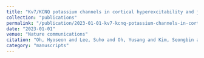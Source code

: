 ```yaml
---
title: "Kv7/KCNQ potassium channels in cortical hyperexcitability and juvenile seizure-related death in Ank2-mutant mice"
collection: "publications"
permalink: "/publication/2023-01-01-kv7-kcnq-potassium-channels-in-cortical-hyperexcitability-and-juvenile-seizure-r"
date: "2023-01-01"
venue: "Nature communications"
citation: "Oh, Hyoseon and Lee, Suho and Oh, Yusang and Kim, Seongbin and Kim, Young Seo and Yang, Yeji and Choi, Woochul and Yoo, Ye-Eun and Cho, Heejin and Lee, Seungjoon and others. \"Kv7/KCNQ potassium channels in cortical hyperexcitability and juvenile seizure-related death in Ank2-mutant mice.\" Nature communications, 2023."
category: "manuscripts"
---
```

